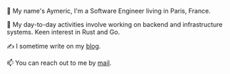:wave: My name's Aymeric, I'm a Software Engineer living in Paris, France.

🔭 My day-to-day activities involve working on backend and infrastructure systems. Keen interest in Rust and Go.

✍️ I sometime write on my [blog](https://aymericbeaumet.com/).

📫 You can reach out to me by [mail](mailto:hi@aymericbeaumet.com).
